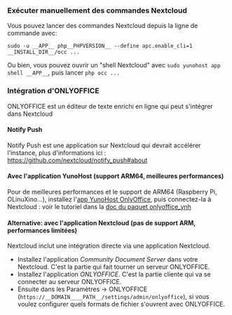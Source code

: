 ### Exécuter manuellement des commandes Nextcloud

Vous pouvez lancer des commandes Nextcloud depuis la ligne de commande avec:

```
sudo -u __APP__ php__PHPVERSION__ --define apc.enable_cli=1 __INSTALL_DIR__/occ ...
```

Ou bien, vous pouvez ouvrir un "shell Nextcloud" avec `sudo yunohost app shell __APP__`, puis lancer `php occ ...`

### Intégration d'ONLYOFFICE

ONLYOFFICE est un éditeur de texte enrichi en ligne qui peut s'intégrer dans Nextcloud

#### Notify Push

Notify Push est une application sur Nextcloud qui devrait accélérer l'instance, plus d'informations ici : https://github.com/nextcloud/notify_push#about

#### Avec l'application YunoHost (support ARM64, meilleures performances)

Pour de meilleures performances et le support de ARM64 (Raspberry Pi, OLinuXino...), installez l'[app YunoHost OnlyOffice](https://apps.yunohost.org/app/onlyoffice), puis connectez-la à Nextcloud : voir le tutoriel dans la [doc du paquet onlyoffice_ynh](https://github.com/YunoHost-Apps/onlyoffice_ynh/blob/master/README_fr.md#configuration-de-onlyoffice-server)

#### Alternative: avec l'application Nextcloud (pas de support ARM, performances limitées)

Nextcloud inclut une intégration directe via une application Nextcloud.
- Installez l'application *Community Document Server* dans votre Nextcloud. C'est la partie qui fait tourner un serveur ONLYOFFICE.
- Installez l'application *ONLYOFFICE*. C'est la partie cliente qui va se connecter au serveur ONLYOFFICE.
- Ensuite dans les Paramètres -> ONLYOFFICE (`https://__DOMAIN____PATH__/settings/admin/onlyoffice`), si vous voulez configurer quels formats de fichier s'ouvrent avec ONLYOFFICE.
